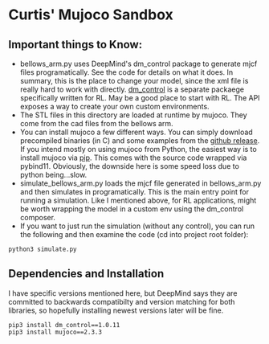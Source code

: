 # Curtis' Mujoco Sandbox

## Important things to Know:

* bellows_arm.py uses DeepMind's dm_control package to generate mjcf files programatically. See the code for details on what it does. In summary, this is the place to change your model, since the xml file is really hard to work with directly. [dm_control](https://github.com/deepmind/dm_control) is a separate packaege specifically written for RL. May be a good place to start with RL. The API exposes a way to create your own custom environments. 
* The STL files in this directory are loaded at runtime by mujoco. They come from the cad files from the bellows arm. 
* You can install mujoco a few different ways. You can simply download precompiled binaries (in C) and some examples from the [github release](https://github.com/deepmind/mujoco/releases). If you intend mostly on using mujoco from Python, the easiest way is to install mujoco via [pip](https://mujoco.readthedocs.io/en/stable/python.html). This comes with the source code wrapped via pybind11. Obviously, the downside here is some speed loss due to python being...slow.
* simulate_bellows_arm.py loads the mjcf file generated in bellows_arm.py and then simulates in programatically. This is the main entry point for running a simulation. Like I mentioned above, for RL applications, might be worth wrapping the model in a custom env using the dm_control composer.
* If you want to just run the simulation (without any control), you can run the following and then examine the code (cd into project root folder):
```shell 
python3 simulate.py
```


## Dependencies and Installation
I have specific versions mentioned here, but DeepMind says they are committed to backwards compatibilty and version matching for both libraries, so hopefully installing newest versions later will be fine. 

```shell
pip3 install dm_control==1.0.11
pip3 install mujoco==2.3.3
```




